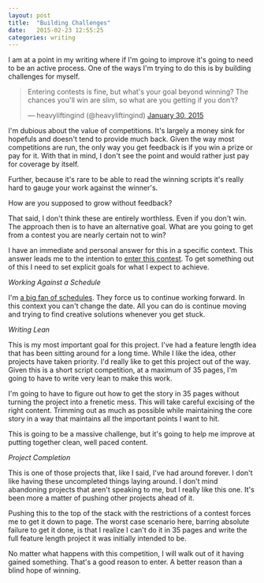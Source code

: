 ```yaml
---
layout: post
title:  "Building Challenges"
date:   2015-02-23 12:55:25
categories: writing
---
```


I am at a point in my writing where if I'm going to improve it's going to need to be an active process. One of the ways I'm trying to do this is by building challenges for myself.

<blockquote class="twitter-tweet" lang="en">Entering contests is fine, but what's your goal beyond winning? The chances you'll win are slim, so what are you getting if you don't?

— heavyliftingind (@heavyliftingind) <a href="https://twitter.com/heavyliftingind/status/561258939015516160">January 30, 2015</a></blockquote>
<script src="//platform.twitter.com/widgets.js" async="" charset="utf-8"></script>

I'm dubious about the value of competitions. It's largely a money sink for hopefuls and doesn't tend to provide much back. Given the way most competitions are run, the only way you get feedback is if you win a prize or pay for it. With that in mind, I don't see the point and would rather just pay for coverage by itself.

Further, because it's rare to be able to read the winning scripts it's really hard to gauge your work against the winner's.

How are you supposed to grow without feedback?

That said, I don't think these are entirely worthless. Even if you don't win. The approach then is to have an alternative goal. What are you going to get from a contest you are nearly certain not to win?

I have an immediate and personal answer for this in a specific context. This answer leads me to the intention to [enter this contest](https://screencraft.org/shorts/). To get something out of this I need to set explicit goals for what I expect to achieve.

_Working Against a Schedule_

I'm [a big fan of schedules](http://www.davidshute.ca/live-by-the-schedule/). They force us to continue working forward. In this context you can't change the date. All you can do is continue moving and trying to find creative solutions whenever you get stuck.

_Writing Lean_

This is my most important goal for this project. I've had a feature length idea that has been sitting around for a long time. While I like the idea, other projects have taken priority. I'd really like to get this project out of the way. Given this is a short script competition, at a maximum of 35 pages, I'm going to have to write very lean to make this work.

I'm going to have to figure out how to get the story in 35 pages without turning the project into a frenetic mess. This will take careful excising of the right content. Trimming out as much as possible while maintaining the core story in a way that maintains all the important points I want to hit.

This is going to be a massive challenge, but it's going to help me improve at putting together clean, well paced content.

_Project Completion_

This is one of those projects that, like I said, I've had around forever. I don't like having these uncompleted things laying around. I don't mind abandoning projects that aren't speaking to me, but I really like this one. It's been more a matter of pushing other projects ahead of it.

Pushing this to the top of the stack with the restrictions of a contest forces me to get it down to page. The worst case scenario here, barring absolute failure to get it done, is that I realize I can't do it in 35 pages and write the full feature length project it was initially intended to be.

No matter what happens with this competition, I will walk out of it having gained something. That's a good reason to enter. A better reason than a blind hope of winning.